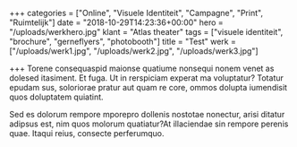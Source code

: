 +++
categories = ["Online", "Visuele Identiteit", "Campagne", "Print", "Ruimtelijk"]
date = "2018-10-29T14:23:36+00:00"
hero = "/uploads/werkhero.jpg"
klant = "Atlas theater"
tags = ["visuele identiteit", "brochure", "gerneflyers", "photobooth"]
title = "Test"
werk = ["/uploads/werk1.jpg", "/uploads/werk2.jpg", "/uploads/werk3.jpg"]

+++
Torene consequaspid maionse quatiume nonsequi nonem venet as dolesed itasiment. Et fuga. Ut in rerspiciam experat ma voluptatur? Totatur epudam sus, soloriorae pratur aut quam re core, ommos dolupta iumendisit quos doluptatem quiatint.


Sed es dolorum rempore mporepro dollenis nostotae nonectur, arisi ditatur adipsus est, nim quos molorum quatiatur?At illaciendae sin rempore perenis quae. Itaqui reius, consecte perferumquo.